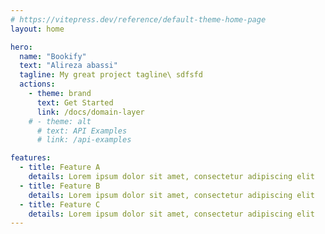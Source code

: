 ```yaml
---
# https://vitepress.dev/reference/default-theme-home-page
layout: home

hero:
  name: "Bookify"
  text: "Alireza abassi"
  tagline: My great project tagline\ sdfsfd
  actions:
    - theme: brand
      text: Get Started
      link: /docs/domain-layer
    # - theme: alt
      # text: API Examples
      # link: /api-examples

features:
  - title: Feature A
    details: Lorem ipsum dolor sit amet, consectetur adipiscing elit
  - title: Feature B
    details: Lorem ipsum dolor sit amet, consectetur adipiscing elit
  - title: Feature C
    details: Lorem ipsum dolor sit amet, consectetur adipiscing elit
---
```


